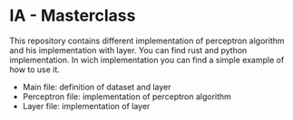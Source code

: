 # IA - Masterclass

This repository contains different implementation of perceptron algorithm and his implementation with layer.
You can find rust and python implementation.
In wich implementation you can find a simple example of how to use it.

- Main file: definition of dataset and layer
- Perceptron file: implementation of perceptron algorithm
- Layer file: implementation of layer
